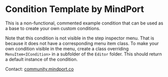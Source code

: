 # Condition Template by MindPort

This is a non-functional, commented example condition that can be used as a base to create your own custom conditions.

Note that this condition is not visible in the step inspector menu. That is because it does not have a corresponding menu item class.
To make your own condition visible in the menu, create a class overriding `MenuItem<ICondition>` in a subfolder of the `Editor` folder.
This should return a default instance of the condition.

Contact: [community.mindport.co](http://community.mindport.co)